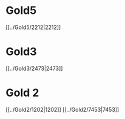 # Gold5
[[../Gold5/2212|2212]]

# Gold3
[[../Gold3/2473|2473]]

# Gold 2
[[../Gold2/1202|1202]]
[[../Gold2/7453|7453]]